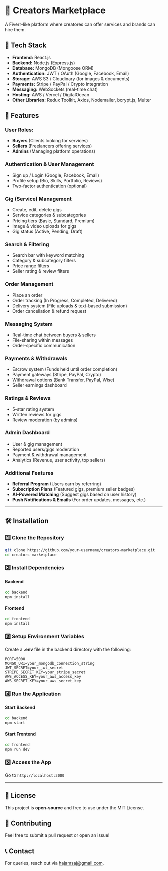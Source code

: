 # 🎨 Creators Marketplace
A Fiverr-like platform where creatores can offer services and brands can hire them.

## 🚀 Tech Stack
- **Frontend:** React.js 
- **Backend:** Node.js (Express.js)
- **Database:** MongoDB (Mongoose ORM)
- **Authentication:** JWT / OAuth (Google, Facebook, Email)
- **Storage:** AWS S3 / Cloudinary (for images & documents)
- **Payments:** Stripe / PayPal / Crypto integration
- **Messaging:** WebSockets (real-time chat)
- **Hosting:** AWS / Vercel / DigitalOcean
- **Other Libraries:** Redux Toolkit, Axios, Nodemailer, bcrypt.js, Multer

## 🎯 Features
### **User Roles:**
- **Buyers** (Clients looking for services)
- **Sellers** (Freelancers offering services)
- **Admins** (Managing platform operations)

### **Authentication & User Management**
- Sign up / Login (Google, Facebook, Email)
- Profile setup (Bio, Skills, Portfolio, Reviews)
- Two-factor authentication (optional)

### **Gig (Service) Management**
- Create, edit, delete gigs
- Service categories & subcategories
- Pricing tiers (Basic, Standard, Premium)
- Image & video uploads for gigs
- Gig status (Active, Pending, Draft)

### **Search & Filtering**
- Search bar with keyword matching
- Category & subcategory filters
- Price range filters
- Seller rating & review filters

### **Order Management**
- Place an order
- Order tracking (In Progress, Completed, Delivered)
- Delivery system (File uploads & text-based submission)
- Order cancellation & refund request

### **Messaging System**
- Real-time chat between buyers & sellers
- File-sharing within messages
- Order-specific communication

### **Payments & Withdrawals**
- Escrow system (Funds held until order completion)
- Payment gateways (Stripe, PayPal, Crypto)
- Withdrawal options (Bank Transfer, PayPal, Wise)
- Seller earnings dashboard

### **Ratings & Reviews**
- 5-star rating system
- Written reviews for gigs
- Review moderation (by admins)

### **Admin Dashboard**
- User & gig management
- Reported users/gigs moderation
- Payment & withdrawal management
- Analytics (Revenue, user activity, top sellers)

### **Additional Features**
- **Referral Program** (Users earn by referring)
- **Subscription Plans** (Featured gigs, premium seller badges)
- **AI-Powered Matching** (Suggest gigs based on user history)
- **Push Notifications & Emails** (For order updates, messages, etc.)

---

## 🛠️ Installation

### 1️⃣ Clone the Repository
```sh
git clone https://github.com/your-username/creators-marketplace.git
cd creators-marketplace
```

### 2️⃣ Install Dependencies
#### Backend
```sh
cd backend
npm install
```
#### Frontend
```sh
cd frontend
npm install
```

### 3️⃣ Setup Environment Variables
Create a **.env** file in the backend directory with the following:
```
PORT=5000
MONGO_URI=your_mongodb_connection_string
JWT_SECRET=your_jwt_secret
STRIPE_SECRET_KEY=your_stripe_secret
AWS_ACCESS_KEY=your_aws_access_key
AWS_SECRET_KEY=your_aws_secret_key
```

### 4️⃣ Run the Application
#### Start Backend
```sh
cd backend
npm start
```
#### Start Frontend
```sh
cd frontend
npm run dev
```

### 5️⃣ Access the App
Go to `http://localhost:3000`

---

## 📜 License
This project is **open-source** and free to use under the MIT License.

## 🤝 Contributing
Feel free to submit a pull request or open an issue!

## 📞 Contact
For queries, reach out via [hajamsaj@gmail.com](mailto:hajamsaj@gmail.com).
